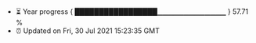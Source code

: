 - ⏳ Year progress { █████████████████▁▁▁▁▁▁▁▁▁▁▁▁▁ } 57.71 %
- ⏰ Updated on Fri, 30 Jul 2021 15:23:35 GMT

